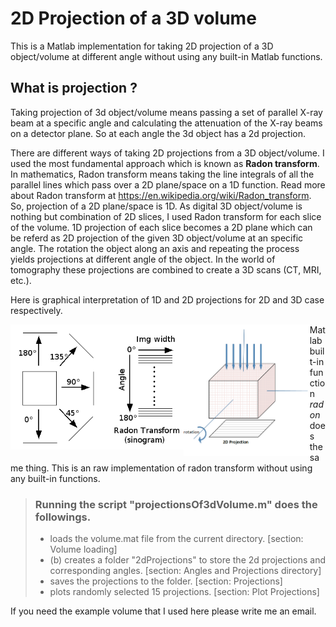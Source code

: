 # 2D Projection of a 3D volume 

This is a Matlab implementation for taking 2D projection of a 3D object/volume at different angle without using any built-in Matlab functions. 

## What is projection ?
Taking projection of 3d object/volume means passing a set of parallel X-ray beam at a specific angle and calculating the attenuation of the X-ray beams on a detector plane. So at each angle the 3d object has a 2d projection. 

There are different ways of taking 2D projections from a 3D object/volume. I used the most fundamental approach which is known as **Radon transform**. In mathematics, Radon transform means taking the line integrals of all the parallel lines which pass over a 2D plane/space on a 1D function. Read more about Radon transform at https://en.wikipedia.org/wiki/Radon_transform. So, projection of a 2D plane/space is 1D. As digital 3D object/volume is nothing but combination of 2D slices, I used Radon transform for each slice of the volume. 1D projection of each slice becomes a 2D plane which can be referd as 2D projection of the given 3D object/volume at an specific angle. The rotation the object along an axis and repeating the process yields projections at different angle of the object. In the world of tomography these projections are combined to create a 3D scans (CT, MRI, etc.). 

Here is graphical interpretation of 1D and 2D projections for 2D and 3D case respectively. 

<img align="left" width="55%" src="images/sinogramScheme.png" />  
<img align="left" width="40%" src="images/2dProjection.png" />

Matlab built-in function _radon_ does the same thing. This is an raw implementation of radon transform without using any built-in functions.  


> ### Running the script "projectionsOf3dVolume.m" does the followings.
> - loads the volume.mat file from the current directory. [section: Volume loading]  
> - (b) creates a folder "2dProjections" to store the 2d projections and corresponding angles. [section: Angles and Projections directory]
> - saves the projections to the folder. [section: Projections]
> - plots randomly selected 15 projections. [section: Plot Projections]


If you need the example volume that I used here please write me an email. 
